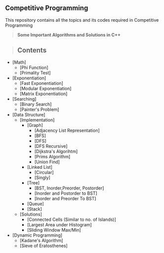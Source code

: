 ## Competitive Programming
 This repository contains all the topics and its codes required in Competitive Programming
 
 >  __Some Important Algorithms and Solutions in C++__
 
 > ## Contents
 * [Math]
   * [Phi Function]
   * [Primality Test]
 * [Exponentiation]
   * [Fast Exponentiation]
   * [Modular Exponentiation]
   * [Matrix Exponentiation]
 * [Searching]
   * [Binary Search]
   * [Painter's Problem]
 * [Data Structure]
   * [Implementation]
     * [Graph]
       * [Adjacency List Representation]
       * [BFS]
       * [DFS]
       * [DFS Recursive]
       * [Dijkstra's Algorihtm]
       * [Prims Algorithm]
       * [Union Find]
     * [Linked List]
       * [Circular]
       * [Singly]
     * [Tree]
       * [BST, Inorder,Preorder, Postorder]
       * [Inorder and Postorder to BST]
       * [Inorder and Preorder To BST]
     * [Queue]
     * [Stack]
   * [Solutions]
     * [Connected Cells (Similar to no. of Islands)]
     * [Largest Area under Histogram]
     * [Sliding Window Max/Min]
 * [Dynamic Programming]
   * [Kadane's Algorithm]
   * [Sieve of Eratosthenes]
 
   
